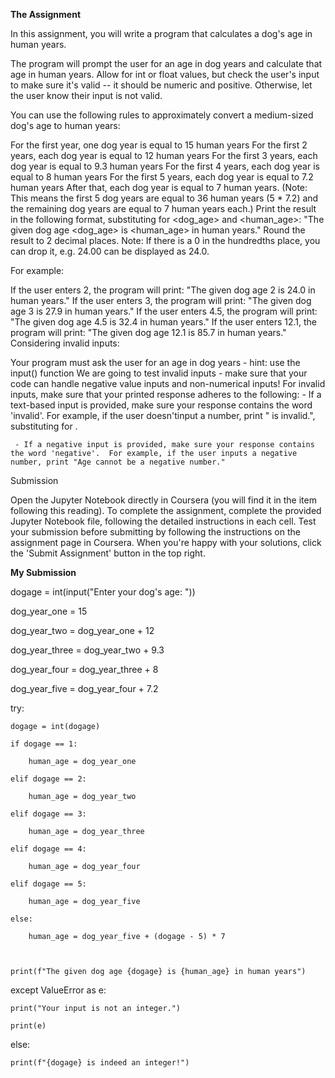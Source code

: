 **The Assignment**

In this assignment, you will write a program that calculates a dog's age in human years.

The program will prompt the user for an age in dog years and calculate that age in human years.  Allow for int or float values, but check the user's input to make sure it's valid -- it should be numeric and positive.  Otherwise, let the user know their input is not valid.

You can use the following rules to approximately convert a medium-sized dog's age to human years:

For the first year, one dog year is equal to 15 human years
For the first 2 years, each dog year is equal to 12 human years
For the first 3 years, each dog year is equal to 9.3 human years
For the first 4 years, each dog year is equal to 8 human years
For the first 5 years, each dog year is equal to 7.2 human years
After that, each dog year is equal to 7 human years.  (Note: This means the first 5 dog years are equal to 36 human years (5 * 7.2) and the remaining dog years are equal to 7 human years each.)
Print the result in the following format, substituting for <dog_age> and <human_age>: "The given dog age <dog_age> is <human_age> in human years."  Round the result to 2 decimal places.  Note: If there is a 0 in the hundredths place, you can drop it, e.g. 24.00 can be displayed as 24.0. 

For example:

If the user enters 2, the program will print: "The given dog age 2 is 24.0 in human years."
If the user enters 3, the program will print: "The given dog age 3 is 27.9 in human years."
If the user enters 4.5, the program will print: "The given dog age 4.5 is 32.4 in human years."
If the user enters 12.1, the program will print: "The given dog age 12.1 is 85.7 in human years."
Considering invalid inputs:

Your program must ask the user for an age in dog years - hint: use the input() function
We are going to test invalid inputs - make sure that your code can handle negative value inputs and non-numerical inputs!
For invalid inputs, make sure that your printed response adheres to the following:
     - If a text-based input is provided, make sure your response contains the word 'invalid'.  For example, if the user doesn'tinput a number, print "<age> is invalid.", substituting for <age>.

     - If a negative input is provided, make sure your response contains the word 'negative'.  For example, if the user inputs a negative number, print "Age cannot be a negative number."

Submission

Open the Jupyter Notebook directly in Coursera (you will find it in the item following this reading).  To complete the assignment, complete the provided Jupyter Notebook file, following the detailed instructions in each cell. Test your submission before submitting by following the instructions on the assignment page in Coursera. When you're happy with your solutions, click the 'Submit Assignment' button in the top right. 

**My Submission**

dogage = int(input("Enter your dog's age: "))

dog_year_one = 15

dog_year_two = dog_year_one + 12

dog_year_three = dog_year_two + 9.3

dog_year_four = dog_year_three + 8

dog_year_five = dog_year_four + 7.2

try:

    dogage = int(dogage)

    if dogage == 1:

        human_age = dog_year_one

    elif dogage == 2:

        human_age = dog_year_two

    elif dogage == 3:

        human_age = dog_year_three

    elif dogage == 4:

        human_age = dog_year_four

    elif dogage == 5:

        human_age = dog_year_five

    else:

        human_age = dog_year_five + (dogage - 5) * 7

 

    print(f"The given dog age {dogage} is {human_age} in human years")

 

except ValueError as e:

    print("Your input is not an integer.")

    print(e)

else:

    print(f"{dogage} is indeed an integer!")